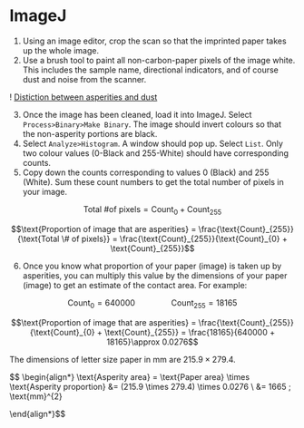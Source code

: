 # ImageJ 

1. Using an image editor, crop the scan so that the imprinted paper takes up the whole image.
2. Use a brush tool to paint all non-carbon-paper pixels of the image white. This includes the sample name, directional indicators, and of course dust and noise from the scanner.

! [Distiction between asperities and dust](https://i.imgur.com/0lvOWci.png "Distinction between asperities and dust")

3. Once the image has been cleaned, load it into ImageJ. Select `Process>Binary>Make Binary`. The image should invert colours so that the non-asperity portions are black.
4. Select `Analyze>Histogram`. A window should pop up. Select `List`. Only two colour values (0-Black and 255-White) should have corresponding counts. 
5. Copy down the counts corresponding to values 0 (Black) and 255 (White). Sum these count numbers to get the total number of pixels in your image.

$$\text{Total \# of pixels} = \text{Count}_{0} + \text{Count}_{255}$$

$$\text{Proportion of image that are asperities} = \frac{\text{Count}_{255}}{\text{Total \# of pixels}} =  \frac{\text{Count}_{255}}{\text{Count}_{0} + \text{Count}_{255}}$$


6. Once you know what proportion of your paper (image) is taken up by asperities, you can multiply this value by the dimensions of your paper (image) to get an estimate of the contact area. For example:

$$\text{Count}_{0} = 640000 \qquad \qquad\text{Count}_{255} = 18165$$

$$\text{Proportion of image that are asperities} =  \frac{\text{Count}_{255}}{\text{Count}_{0} + \text{Count}_{255}} = \frac{18165}{640000 + 18165}\approx 0.0276$$

The dimensions of letter size paper in mm are $215.9 \times 279.4$.

$$
\begin{align*}
\text{Asperity area} = \text{Paper area} \times \text{Asperity proportion} &= (215.9 \times 279.4) \times 0.0276 \\
&= 1665 \; \text{mm}^{2}


\end{align*}$$
